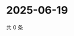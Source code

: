 # 2025-06-19

共 0 条

<!-- BEGIN ZHIHUQUESTIONS -->
<!-- 最后更新时间 Thu Jun 19 2025 10:44:05 GMT+0800 (China Standard Time) -->

<!-- END ZHIHUQUESTIONS -->
